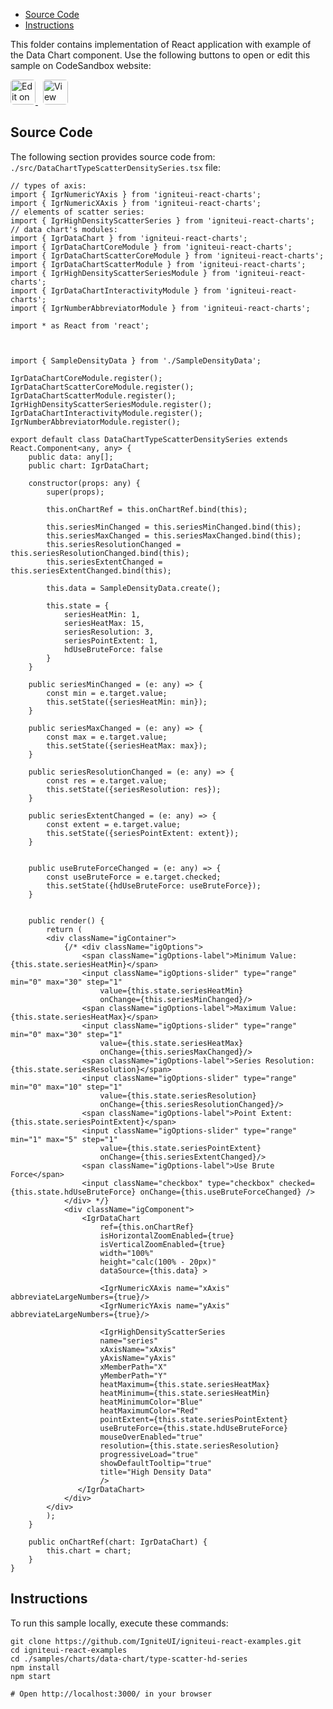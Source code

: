 <!-- WARNING Do not change this file because it wil be auto re-generated from template file: -->
<!-- https://github.com/IgniteUI/igniteui-react-examples/tree/master/sample-template-files/ReadMe.md -->

<!-- ## Table of Contents -->
<!-- - [Sample Preview](#Sample-Preview) -->
- [Source Code](#Source-Code)
- [Instructions](#Instructions)

This folder contains implementation of React application with example of the Data Chart component. Use the following buttons to open or edit this sample on CodeSandbox website:

<!-- [Data Chart](https://infragistics.com/Reactsite/components/data-chart.html) -->

<html lang="en" xmlns="http://www.w3.org/1999/xhtml">
    <body>
        <a target="_blank" href="https://codesandbox.io/s/github/IgniteUI/igniteui-react-examples/tree/master/samples/charts/data-chart/type-scatter-hd-series?fontsize=14&hidenavigation=1&theme=dark&view=preview&file=/src/DataChartTypeScatterDensitySeries.tsx" rel="noopener noreferrer">
            <img height="40px" style="border-radius: 0.3rem" alt="Edit on CodeSandbox" src="https://static.infragistics.com/xplatform/images/sandbox/edit.png"/>
        </a>
        <!-- <a target="_blank"
href="https://codesandbox.io/s/github/IgniteUI/igniteui-react-examples/tree/master/samples/maps/geo-map/binding-csv-points?fontsize=14&hidenavigation=1&theme=dark&view=preview">
            <img alt="Edit Sample" src="https://codesandbox.io/static/img/play-codesandbox.svg"/>
        </a> -->
        <a target="_blank" style="margin-left: 0.5rem"
href="https://codesandbox.io/embed/github/IgniteUI/igniteui-react-examples/tree/master/samples/charts/data-chart/type-scatter-hd-series?fontsize=14&hidenavigation=1&theme=dark&view=preview&file=/src/DataChartTypeScatterDensitySeries.tsx">
            <img height="40px" style="border-radius: 0.3rem" alt="View on CodeSandbox" src="https://static.infragistics.com/xplatform/images/sandbox/view.png"/>
        </a>
        <!-- <a target="_blank"
href="https://codesandbox.io/embed/github/IgniteUI/igniteui-react-examples/tree/master/samples/maps/geo-map/binding-csv-points?fontsize=14&hidenavigation=1&theme=dark&view=preview">
            <img alt="View on CodeSandbox" src="https://static.infragistics.com/xplatform/images/sandbox/view.png"/>
        </a>
https://codesandbox.io/embed/react-treemap-overview-rtb45
https://codesandbox.io/static/img/play-codesandbox.svg
https://codesandbox.io/embed/react-treemap-overview-rtb45?view=browser -->
    </body>
</html>

<!-- ## Sample Preview -->

<!-- <iframe
  src="https://codesandbox.io/embed/github/IgniteUI/igniteui-react-examples/tree/master/samples/charts/data-chart/type-scatter-hd-series?fontsize=14&hidenavigation=1&theme=dark&view=preview&file=/src/DataChartTypeScatterDensitySeries.tsx"
  style="width:100%; height:400px; border:0; border-radius: 4px; overflow:hidden;"
  allow="accelerometer; ambient-light-sensor; camera; encrypted-media; geolocation; gyroscope; hid; microphone; midi; payment; usb; vr"
  sandbox="allow-forms allow-modals allow-popups allow-presentation allow-same-origin allow-scripts"
></iframe> -->

## Source Code

The following section provides source code from:
`./src/DataChartTypeScatterDensitySeries.tsx` file:

```tsx
// types of axis:
import { IgrNumericYAxis } from 'igniteui-react-charts';
import { IgrNumericXAxis } from 'igniteui-react-charts';
// elements of scatter series:
import { IgrHighDensityScatterSeries } from 'igniteui-react-charts';
// data chart's modules:
import { IgrDataChart } from 'igniteui-react-charts';
import { IgrDataChartCoreModule } from 'igniteui-react-charts';
import { IgrDataChartScatterCoreModule } from 'igniteui-react-charts';
import { IgrDataChartScatterModule } from 'igniteui-react-charts';
import { IgrHighDensityScatterSeriesModule } from 'igniteui-react-charts';
import { IgrDataChartInteractivityModule } from 'igniteui-react-charts';
import { IgrNumberAbbreviatorModule } from 'igniteui-react-charts';

import * as React from 'react';



import { SampleDensityData } from './SampleDensityData';

IgrDataChartCoreModule.register();
IgrDataChartScatterCoreModule.register();
IgrDataChartScatterModule.register();
IgrHighDensityScatterSeriesModule.register();
IgrDataChartInteractivityModule.register();
IgrNumberAbbreviatorModule.register();

export default class DataChartTypeScatterDensitySeries extends React.Component<any, any> {
    public data: any[];
    public chart: IgrDataChart;

    constructor(props: any) {
        super(props);

        this.onChartRef = this.onChartRef.bind(this);

        this.seriesMinChanged = this.seriesMinChanged.bind(this);
        this.seriesMaxChanged = this.seriesMaxChanged.bind(this);
        this.seriesResolutionChanged = this.seriesResolutionChanged.bind(this);
        this.seriesExtentChanged = this.seriesExtentChanged.bind(this);

        this.data = SampleDensityData.create();

        this.state = {
            seriesHeatMin: 1,
            seriesHeatMax: 15,
            seriesResolution: 3,
            seriesPointExtent: 1,
            hdUseBruteForce: false
        }
    }

    public seriesMinChanged = (e: any) => {
        const min = e.target.value;
        this.setState({seriesHeatMin: min});
    }

    public seriesMaxChanged = (e: any) => {
        const max = e.target.value;
        this.setState({seriesHeatMax: max});
    }

    public seriesResolutionChanged = (e: any) => {
        const res = e.target.value;
        this.setState({seriesResolution: res});
    }

    public seriesExtentChanged = (e: any) => {
        const extent = e.target.value;
        this.setState({seriesPointExtent: extent});
    }


    public useBruteForceChanged = (e: any) => {
        const useBruteForce = e.target.checked;
        this.setState({hdUseBruteForce: useBruteForce});
    }


    public render() {
        return (
        <div className="igContainer">
            {/* <div className="igOptions">
                <span className="igOptions-label">Minimum Value: {this.state.seriesHeatMin}</span>
                <input className="igOptions-slider" type="range" min="0" max="30" step="1"
                    value={this.state.seriesHeatMin}
                    onChange={this.seriesMinChanged}/>
                <span className="igOptions-label">Maximum Value: {this.state.seriesHeatMax}</span>
                <input className="igOptions-slider" type="range" min="0" max="30" step="1"
                    value={this.state.seriesHeatMax}
                    onChange={this.seriesMaxChanged}/>
                <span className="igOptions-label">Series Resolution: {this.state.seriesResolution}</span>
                <input className="igOptions-slider" type="range" min="0" max="10" step="1"
                    value={this.state.seriesResolution}
                    onChange={this.seriesResolutionChanged}/>
                <span className="igOptions-label">Point Extent: {this.state.seriesPointExtent}</span>
                <input className="igOptions-slider" type="range" min="1" max="5" step="1"
                    value={this.state.seriesPointExtent}
                    onChange={this.seriesExtentChanged}/>
                <span className="igOptions-label">Use Brute Force</span>
                <input className="checkbox" type="checkbox" checked={this.state.hdUseBruteForce} onChange={this.useBruteForceChanged} />
            </div> */}
            <div className="igComponent">
                <IgrDataChart
                    ref={this.onChartRef}
                    isHorizontalZoomEnabled={true}
                    isVerticalZoomEnabled={true}
                    width="100%"
                    height="calc(100% - 20px)"
                    dataSource={this.data} >

                    <IgrNumericXAxis name="xAxis" abbreviateLargeNumbers={true}/>
                    <IgrNumericYAxis name="yAxis" abbreviateLargeNumbers={true}/>

                    <IgrHighDensityScatterSeries
                    name="series"
                    xAxisName="xAxis"
                    yAxisName="yAxis"
                    xMemberPath="X"
                    yMemberPath="Y"
                    heatMaximum={this.state.seriesHeatMax}
                    heatMinimum={this.state.seriesHeatMin}
                    heatMinimumColor="Blue"
                    heatMaximumColor="Red"
                    pointExtent={this.state.seriesPointExtent}
                    useBruteForce={this.state.hdUseBruteForce}
                    mouseOverEnabled="true"
                    resolution={this.state.seriesResolution}
                    progressiveLoad="true"
                    showDefaultTooltip="true"
                    title="High Density Data"
                    />
               </IgrDataChart>
            </div>
        </div>
        );
    }

    public onChartRef(chart: IgrDataChart) {
        this.chart = chart;
    }
}

```

## Instructions
To run this sample locally, execute these commands:

```
git clone https://github.com/IgniteUI/igniteui-react-examples.git
cd igniteui-react-examples
cd ./samples/charts/data-chart/type-scatter-hd-series
npm install
npm start

# Open http://localhost:3000/ in your browser
```

